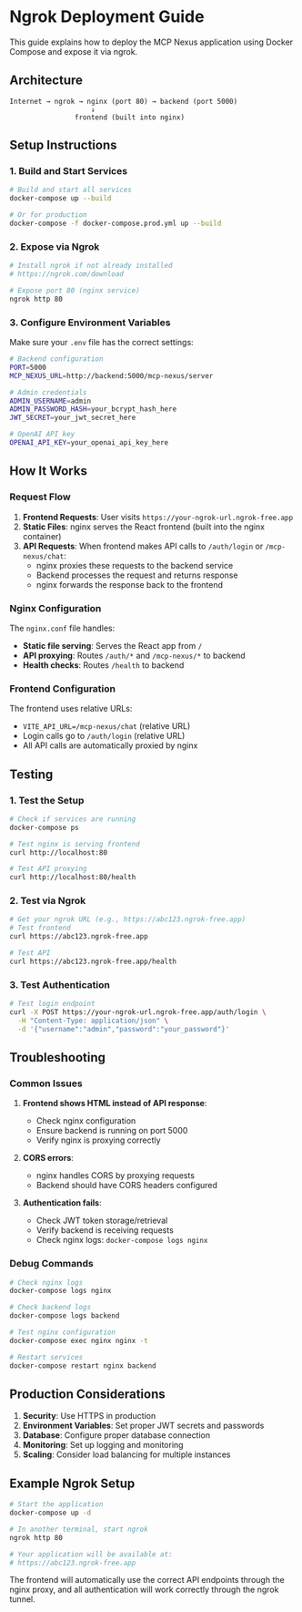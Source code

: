 # Ngrok Deployment Guide

This guide explains how to deploy the MCP Nexus application using Docker Compose and expose it via ngrok.

## Architecture

```
Internet → ngrok → nginx (port 80) → backend (port 5000)
                    ↓
                frontend (built into nginx)
```

## Setup Instructions

### 1. Build and Start Services

```bash
# Build and start all services
docker-compose up --build

# Or for production
docker-compose -f docker-compose.prod.yml up --build
```

### 2. Expose via Ngrok

```bash
# Install ngrok if not already installed
# https://ngrok.com/download

# Expose port 80 (nginx service)
ngrok http 80
```

### 3. Configure Environment Variables

Make sure your `.env` file has the correct settings:

```bash
# Backend configuration
PORT=5000
MCP_NEXUS_URL=http://backend:5000/mcp-nexus/server

# Admin credentials
ADMIN_USERNAME=admin
ADMIN_PASSWORD_HASH=your_bcrypt_hash_here
JWT_SECRET=your_jwt_secret_here

# OpenAI API key
OPENAI_API_KEY=your_openai_api_key_here
```

## How It Works

### Request Flow

1. **Frontend Requests**: User visits `https://your-ngrok-url.ngrok-free.app`
2. **Static Files**: nginx serves the React frontend (built into the nginx container)
3. **API Requests**: When frontend makes API calls to `/auth/login` or `/mcp-nexus/chat`:
   - nginx proxies these requests to the backend service
   - Backend processes the request and returns response
   - nginx forwards the response back to the frontend

### Nginx Configuration

The `nginx.conf` file handles:
- **Static file serving**: Serves the React app from `/`
- **API proxying**: Routes `/auth/*` and `/mcp-nexus/*` to backend
- **Health checks**: Routes `/health` to backend

### Frontend Configuration

The frontend uses relative URLs:
- `VITE_API_URL=/mcp-nexus/chat` (relative URL)
- Login calls go to `/auth/login` (relative URL)
- All API calls are automatically proxied by nginx

## Testing

### 1. Test the Setup

```bash
# Check if services are running
docker-compose ps

# Test nginx is serving frontend
curl http://localhost:80

# Test API proxying
curl http://localhost:80/health
```

### 2. Test via Ngrok

```bash
# Get your ngrok URL (e.g., https://abc123.ngrok-free.app)
# Test frontend
curl https://abc123.ngrok-free.app

# Test API
curl https://abc123.ngrok-free.app/health
```

### 3. Test Authentication

```bash
# Test login endpoint
curl -X POST https://your-ngrok-url.ngrok-free.app/auth/login \
  -H "Content-Type: application/json" \
  -d '{"username":"admin","password":"your_password"}'
```

## Troubleshooting

### Common Issues

1. **Frontend shows HTML instead of API response**:
   - Check nginx configuration
   - Ensure backend is running on port 5000
   - Verify nginx is proxying correctly

2. **CORS errors**:
   - nginx handles CORS by proxying requests
   - Backend should have CORS headers configured

3. **Authentication fails**:
   - Check JWT token storage/retrieval
   - Verify backend is receiving requests
   - Check nginx logs: `docker-compose logs nginx`

### Debug Commands

```bash
# Check nginx logs
docker-compose logs nginx

# Check backend logs
docker-compose logs backend

# Test nginx configuration
docker-compose exec nginx nginx -t

# Restart services
docker-compose restart nginx backend
```

## Production Considerations

1. **Security**: Use HTTPS in production
2. **Environment Variables**: Set proper JWT secrets and passwords
3. **Database**: Configure proper database connection
4. **Monitoring**: Set up logging and monitoring
5. **Scaling**: Consider load balancing for multiple instances

## Example Ngrok Setup

```bash
# Start the application
docker-compose up -d

# In another terminal, start ngrok
ngrok http 80

# Your application will be available at:
# https://abc123.ngrok-free.app
```

The frontend will automatically use the correct API endpoints through the nginx proxy, and all authentication will work correctly through the ngrok tunnel.
